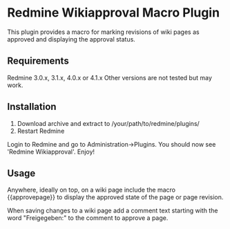 Redmine Wikiapproval Macro Plugin
==================================

This plugin provides a macro for marking revisions of wiki pages as approved and displaying the approval status.

Requirements
------------

Redmine 3.0.x, 3.1.x, 4.0.x or 4.1.x
Other versions are not tested but may work.

Installation
------------
1. Download archive and extract to /your/path/to/redmine/plugins/
2. Restart Redmine

Login to Redmine and go to Administration->Plugins. You should now see 'Redmine Wikiapproval'. Enjoy!

Usage
------------
Anywhere, ideally on top, on a wiki page include the macro {{approvepage}} to display the approved state of the page or page revision.

When saving changes to a wiki page add a comment text starting with the word "Freigegeben:" to the comment to approve a page.
